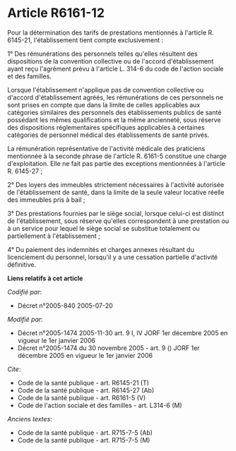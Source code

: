 # Article R6161-12

Pour la détermination des tarifs de prestations mentionnés à l'article R. 6145-21, l'établissement tient compte
exclusivement :

1° Des rémunérations des personnels telles qu'elles résultent des dispositions de la convention collective ou de l'accord
d'établissement ayant reçu l'agrément prévu à l'article L. 314-6 du code de l'action sociale et des familles.

Lorsque l'établissement n'applique pas de convention collective ou d'accord d'établissement agréés, les rémunérations de ces
personnels ne sont prises en compte que dans la limite de celles applicables aux catégories similaires des personnels des
établissements publics de santé possédant les mêmes qualifications et la même ancienneté, sous réserve des dispositions
réglementaires spécifiques applicables à certaines catégories de personnel médical des établissements de santé privés.

La rémunération représentative de l'activité médicale des praticiens mentionnée à la seconde phrase de l'article R. 6161-5
constitue une charge d'exploitation. Elle ne fait pas partie des exceptions mentionnées à l'article R. 6145-27 ;

2° Des loyers des immeubles strictement nécessaires à l'activité autorisée de l'établissement de santé, dans la limite de la
seule valeur locative réelle des immeubles pris à bail ;

3° Des prestations fournies par le siège social, lorsque celui-ci est distinct de l'établissement, sous réserve qu'elles
correspondent à une prestation ou à un service pour lequel le siège social se substitue totalement ou partiellement à
l'établissement ;

4° Du paiement des indemnités et charges annexes résultant du licenciement du personnel, lorsqu'il y a une cessation
partielle d'activité définitive.

**Liens relatifs à cet article**

_Codifié par_:

  - Décret n°2005-840 2005-07-20

_Modifié par_:

  - Décret n°2005-1474 2005-11-30 art. 9 I, IV JORF 1er décembre 2005 en vigueur le 1er janvier 2006
  - Décret n°2005-1474 du 30 novembre 2005 - art. 9 () JORF 1er décembre 2005 en vigueur le 1er janvier 2006

_Cite_:

  - Code de la santé publique - art. R6145-21 (T)
  - Code de la santé publique - art. R6145-27 (Ab)
  - Code de la santé publique - art. R6161-5 (V)
  - Code de l'action sociale et des familles - art. L314-6 (M)

_Anciens textes_:

  - Code de la santé publique - art. R715-7-5 (Ab)
  - Code de la santé publique - art. R715-7-5 (M)
